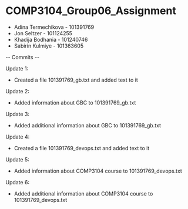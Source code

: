 # COMP3104_Group06_Assignment

- Adina Termechikova - 101391769
- Jon Seltzer - 101124255
- Khadija Bodhania - 101240746
- Sabirin  Kulmiye - 101363605

-- Commits --

Update 1: 
- Created a file 101391769_gb.txt and added text to it

Update 2:
- Added information about GBC to 101391769_gb.txt

Update 3:
- Added additional information about GBC to 101391769_gb.txt

Update 4: 
- Created a file 101391769_devops.txt and added text to it

Update 5:
- Added information about COMP3104 course to 101391769_devops.txt

Update 6:
- Added additional information about COMP3104 course to 101391769_devops.txt